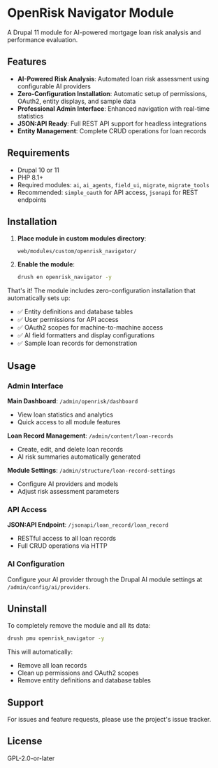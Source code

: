 # OpenRisk Navigator Module

A Drupal 11 module for AI-powered mortgage loan risk analysis and performance evaluation.

## Features

- **AI-Powered Risk Analysis**: Automated loan risk assessment using configurable AI providers
- **Zero-Configuration Installation**: Automatic setup of permissions, OAuth2, entity displays, and sample data
- **Professional Admin Interface**: Enhanced navigation with real-time statistics
- **JSON:API Ready**: Full REST API support for headless integrations
- **Entity Management**: Complete CRUD operations for loan records

## Requirements

- Drupal 10 or 11
- PHP 8.1+
- Required modules: `ai`, `ai_agents`, `field_ui`, `migrate`, `migrate_tools`
- Recommended: `simple_oauth` for API access, `jsonapi` for REST endpoints

## Installation

1. **Place module in custom modules directory**:
   ```
   web/modules/custom/openrisk_navigator/
   ```

2. **Enable the module**:
   ```bash
   drush en openrisk_navigator -y
   ```

That's it! The module includes zero-configuration installation that automatically sets up:
- ✅ Entity definitions and database tables
- ✅ User permissions for API access
- ✅ OAuth2 scopes for machine-to-machine access
- ✅ AI field formatters and display configurations
- ✅ Sample loan records for demonstration

## Usage

### Admin Interface

**Main Dashboard**: `/admin/openrisk/dashboard`
- View loan statistics and analytics
- Quick access to all module features

**Loan Record Management**: `/admin/content/loan-records`
- Create, edit, and delete loan records
- AI risk summaries automatically generated

**Module Settings**: `/admin/structure/loan-record-settings`
- Configure AI providers and models
- Adjust risk assessment parameters

### API Access

**JSON:API Endpoint**: `/jsonapi/loan_record/loan_record`
- RESTful access to all loan records
- Full CRUD operations via HTTP

### AI Configuration

Configure your AI provider through the Drupal AI module settings at `/admin/config/ai/providers`.

## Uninstall

To completely remove the module and all its data:

```bash
drush pmu openrisk_navigator -y
```

This will automatically:
- Remove all loan records
- Clean up permissions and OAuth2 scopes
- Remove entity definitions and database tables

## Support

For issues and feature requests, please use the project's issue tracker.

## License

GPL-2.0-or-later

